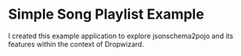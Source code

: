 # Simple Song Playlist Example

I created this example application to explore jsonschema2pojo and its features
within the context of Dropwizard.
